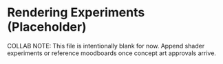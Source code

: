# Rendering Experiments (Placeholder)

COLLAB NOTE: This file is intentionally blank for now. Append shader experiments or reference moodboards once concept art approvals arrive.
